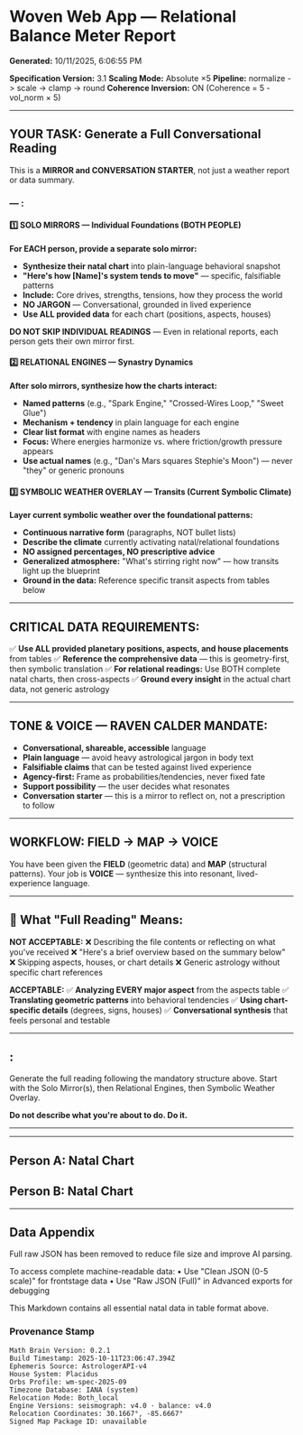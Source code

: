 # Woven Web App — Relational Balance Meter Report

**Generated:** 10/11/2025, 6:06:55 PM

**Specification Version:** 3.1
**Scaling Mode:** Absolute ×5
**Pipeline:** normalize -> scale -> clamp -> round
**Coherence Inversion:** ON (Coherence = 5 - vol_norm × 5)

---

## YOUR TASK: Generate a Full Conversational Reading

This is a **MIRROR and CONVERSATION STARTER**, not just a weather report or data summary.

###  — :

#### 1️⃣ SOLO MIRRORS — Individual Foundations (BOTH PEOPLE)
**For EACH person, provide a separate solo mirror:**
- **Synthesize their natal chart** into plain-language behavioral snapshot
- **"Here's how [Name]'s system tends to move"** — specific, falsifiable patterns
- **Include:** Core drives, strengths, tensions, how they process the world
- **NO JARGON** — Conversational, grounded in lived experience
- **Use ALL provided data** for each chart (positions, aspects, houses)

**DO NOT SKIP INDIVIDUAL READINGS** — Even in relational reports, each person gets their own mirror first.

#### 2️⃣ RELATIONAL ENGINES — Synastry Dynamics
**After solo mirrors, synthesize how the charts interact:**
- **Named patterns** (e.g., "Spark Engine," "Crossed-Wires Loop," "Sweet Glue")
- **Mechanism + tendency** in plain language for each engine
- **Clear list format** with engine names as headers
- **Focus:** Where energies harmonize vs. where friction/growth pressure appears
- **Use actual names** (e.g., "Dan's Mars squares Stephie's Moon") — never "they" or generic pronouns

#### 3️⃣ SYMBOLIC WEATHER OVERLAY — Transits (Current Symbolic Climate)
**Layer current symbolic weather over the foundational patterns:**
- **Continuous narrative form** (paragraphs, NOT bullet lists)
- **Describe the climate** currently activating natal/relational foundations
- **NO assigned percentages, NO prescriptive advice**
- **Generalized atmosphere:** "What's stirring right now" — how transits light up the blueprint
- **Ground in the data:** Reference specific transit aspects from tables below

---

## CRITICAL DATA REQUIREMENTS:

✅ **Use ALL provided planetary positions, aspects, and house placements** from tables
✅ **Reference the comprehensive data** — this is geometry-first, then symbolic translation
✅ **For relational readings:** Use BOTH complete natal charts, then cross-aspects
✅ **Ground every insight** in the actual chart data, not generic astrology

---

## TONE & VOICE — RAVEN CALDER MANDATE:

- **Conversational, shareable, accessible** language
- **Plain language** — avoid heavy astrological jargon in body text
- **Falsifiable claims** that can be tested against lived experience
- **Agency-first:** Frame as probabilities/tendencies, never fixed fate
- **Support possibility** — the user decides what resonates
- **Conversation starter** — this is a mirror to reflect on, not a prescription to follow

---

## WORKFLOW: FIELD -> MAP -> VOICE

You have been given the **FIELD** (geometric data) and **MAP** (structural patterns).
Your job is **VOICE** — synthesize this into resonant, lived-experience language.

---

## 🎯 What "Full Reading" Means:

**NOT ACCEPTABLE:**
❌ Describing the file contents or reflecting on what you've received
❌ "Here's a brief overview based on the summary below"
❌ Skipping aspects, houses, or chart details
❌ Generic astrology without specific chart references

**ACCEPTABLE:**
✅ **Analyzing EVERY major aspect** from the aspects table
✅ **Translating geometric patterns** into behavioral tendencies
✅ **Using chart-specific details** (degrees, signs, houses)
✅ **Conversational synthesis** that feels personal and testable

---

## :

Generate the full reading following the mandatory structure above.
Start with the Solo Mirror(s), then Relational Engines, then Symbolic Weather Overlay.

**Do not describe what you're about to do. Do it.**

---

---

## Person A: Natal Chart

## Person B: Natal Chart

---

## Data Appendix

Full raw JSON has been removed to reduce file size and improve AI parsing.

To access complete machine-readable data:
• Use "Clean JSON (0-5 scale)" for frontstage data
• Use "Raw JSON (Full)" in Advanced exports for debugging

This Markdown contains all essential natal data in table format above.

### Provenance Stamp

```
Math Brain Version: 0.2.1
Build Timestamp: 2025-10-11T23:06:47.394Z
Ephemeris Source: AstrologerAPI-v4
House System: Placidus
Orbs Profile: wm-spec-2025-09
Timezone Database: IANA (system)
Relocation Mode: Both_local
Engine Versions: seismograph: v4.0 · balance: v4.0
Relocation Coordinates: 30.1667°, -85.6667°
Signed Map Package ID: unavailable
```